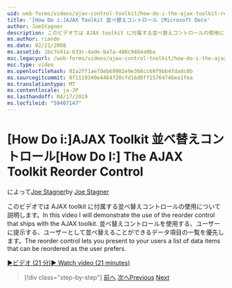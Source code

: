 ```yaml
---
uid: web-forms/videos/ajax-control-toolkit/how-do-i-the-ajax-toolkit-reorder-control
title: '[How Do i:]AJAX Toolkit 並べ替えコントロール |Microsoft Docs'
author: JoeStagner
description: このビデオでは AJAX toolkit に付属する並べ替えコントロールの使用について説明します。 並べ替えコントロールでは、一覧の o をユーザーに提示することができます.
ms.author: riande
ms.date: 02/21/2008
ms.assetid: 1bc7e41a-633c-4ade-ba7a-486c9484a0ba
msc.legacyurl: /web-forms/videos/ajax-control-toolkit/how-do-i-the-ajax-toolkit-reorder-control
msc.type: video
ms.openlocfilehash: 81a2ff1ae7deb69902e9e366cc68f9bb4fdadc0b
ms.sourcegitcommit: 0f1119340e4464720cfd16d0ff15764746ea1fea
ms.translationtype: MT
ms.contentlocale: ja-JP
ms.lasthandoff: 04/17/2019
ms.locfileid: "59407147"
---
```

# <a name="how-do-i-the-ajax-toolkit-reorder-control"></a><span data-ttu-id="ae49f-104">[How Do i:]AJAX Toolkit 並べ替えコントロール</span><span class="sxs-lookup"><span data-stu-id="ae49f-104">[How Do I:] The AJAX Toolkit Reorder Control</span></span>

<span data-ttu-id="ae49f-105">によって[Joe Stagner](https://github.com/JoeStagner)</span><span class="sxs-lookup"><span data-stu-id="ae49f-105">by [Joe Stagner](https://github.com/JoeStagner)</span></span>

<span data-ttu-id="ae49f-106">このビデオでは AJAX toolkit に付属する並べ替えコントロールの使用について説明します。</span><span class="sxs-lookup"><span data-stu-id="ae49f-106">In this video I will demonstrate the use of the reorder control that ships with the AJAX toolkit.</span></span> <span data-ttu-id="ae49f-107">並べ替えコントロールを使用する、ユーザーに提示する、ユーザーとして並べ替えることができるデータ項目の一覧を優先します。</span><span class="sxs-lookup"><span data-stu-id="ae49f-107">The reorder control lets you present to your users a list of data items that can be reordered as the user prefers.</span></span>

[<span data-ttu-id="ae49f-108">&#9654;ビデオ (21 分)</span><span class="sxs-lookup"><span data-stu-id="ae49f-108">&#9654; Watch video (21 minutes)</span></span>](https://channel9.msdn.com/Blogs/ASP-NET-Site-Videos/how-do-i-the-ajax-toolkit-reorder-control)

> [!div class="step-by-step"]
> <span data-ttu-id="ae49f-109">[前へ](how-do-i-use-the-aspnet-ajax-updatepanelanimation-extender.md)
> [次へ](utilize-the-ajax-rating-control-in-the-aspnet-toolkit.md)</span><span class="sxs-lookup"><span data-stu-id="ae49f-109">[Previous](how-do-i-use-the-aspnet-ajax-updatepanelanimation-extender.md)
[Next](utilize-the-ajax-rating-control-in-the-aspnet-toolkit.md)</span></span>
